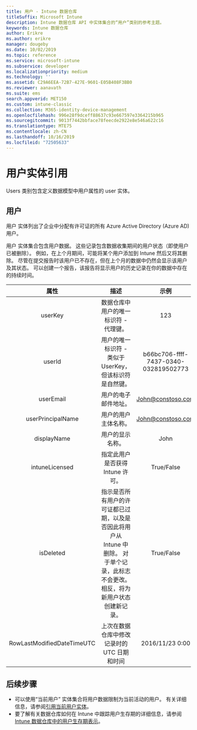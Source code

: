 ```yaml
---
title: 用户 - Intune 数据仓库
titleSuffix: Microsoft Intune
description: Intune 数据仓库 API 中实体集合的“用户”类别的参考主题。
keywords: Intune 数据仓库
author: Erikre
ms.author: erikre
manager: dougeby
ms.date: 10/02/2019
ms.topic: reference
ms.service: microsoft-intune
ms.subservice: developer
ms.localizationpriority: medium
ms.technology: ''
ms.assetid: C29A6EEA-72B7-427E-9601-E05B408F3BB0
ms.reviewer: aanavath
ms.suite: ems
search.appverid: MET150
ms.custom: intune-classic
ms.collection: M365-identity-device-management
ms.openlocfilehash: 996e28f9dceff88637c93e667597e3364215b965
ms.sourcegitcommit: 9013f7442bbface78feecde2922e8e546a622c16
ms.translationtype: MTE75
ms.contentlocale: zh-CN
ms.lasthandoff: 10/16/2019
ms.locfileid: "72505633"
---
```

# <a name="reference-for-user-entity"></a>用户实体引用

Users  类别包含定义数据模型中用户属性的 user  实体。

## <a name="users"></a>用户

用户  实体列出了企业中分配有许可证的所有 Azure Active Directory (Azure AD) 用户。

用户  实体集合包含用户数据。 这些记录包含数据收集期间的用户状态（即使用户已被删除）。 例如，在上个月期间，可能将某个用户添加到 Intune 然后又将其删除。 尽管在提交报告时该用户已不存在，但在上个月的数据中仍然会显示该用户及其状态。 可以创建一个报告，该报告将显示用户的历史记录在你的数据中存在的持续时间。

|          属性          |                                                                                                           描述                                                                                                          |                示例               |
|:--------------------------:|:------------------------------------------------------------------------------------------------------------------------------------------------------------------------------------------------------------------------------:|:------------------------------------:|
| userKey                    | 数据仓库中用户的唯一标识符 - 代理键。                                                                                                                                                         | 123                                  |
| userId                     | 用户的唯一标识符 - 类似于 UserKey，但该标识符是自然键。                                                                                                                                                    | b66bc706-ffff-7437-0340-032819502773 |
| userEmail                  | 用户的电子邮件地址。                                                                                                                                                                                                     | John@constoso.com                    |
| userPrincipalName                        | 用户的用户主体名称。                                                                                                                                                                                               | John@constoso.com                    |
| displayName                | 用户的显示名称。                                                                                                                                                                                                      | John                                 |
| intuneLicensed             | 指定此用户是否获得 Intune 许可。                                                                                                                                                                              | True/False                           |
| isDeleted                  | 指示是否所有用户的许可证都已过期，以及是否因此将用户从 Intune 中删除。 对于单个记录，此标志不会更改。 相反，将为新用户状态创建新记录。 | True/False                           |
| RowLastModifiedDateTimeUTC | 上次在数据仓库中修改记录时的 UTC 日期和时间                                                                                                                                                 | 2016/11/23 0:00                      |


## <a name="next-steps"></a>后续步骤
- 可以使用“当前用户”  实体集合将用户数据限制为当前活动的用户。 有关详细信息，请参阅[引用当前用户实体](../reports-ref-current-user.md)。
- 要了解有关数据仓库如何在 Intune 中跟踪用户生存期的详细信息，请参阅 [Intune 数据仓库中的用户生存期表示](reports-ref-user-timeline.md)。
